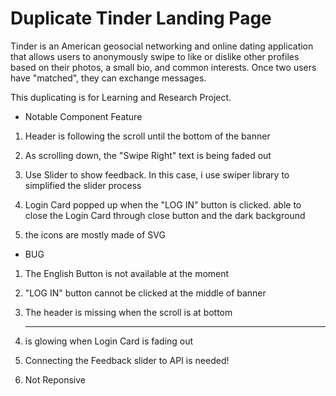 # Duplicate Tinder Landing Page

Tinder is an American geosocial networking and online dating application that allows users to anonymously swipe to like or dislike other profiles based on their photos, a small bio, and common interests. Once two users have "matched", they can exchange messages.

This duplicating is for Learning and Research Project.

* Notable Component Feature

1. Header is following the scroll until the bottom of the banner

2. As scrolling down, the "Swipe Right" text is being faded out

3. Use Slider to show feedback. In this case, i use swiper library to simplified the slider process

4. Login Card popped up when the "LOG IN" button is clicked. able to close the Login Card through close button and the dark background

5. the icons are mostly made of SVG

* BUG

1. The English Button is not available at the moment

2. "LOG IN" button cannot be clicked at the middle of banner

3. The header is missing when the scroll is at bottom

4. <hr> is glowing when Login Card is fading out

5. Connecting the Feedback slider to API is needed!

6. Not Reponsive
